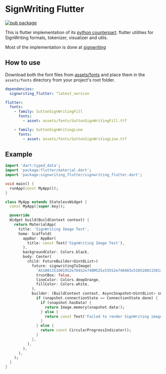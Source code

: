 # SignWriting Flutter

[![pub package](https://img.shields.io/pub/v/signwriting_flutter.svg)](https://pub.dev/packages/signwriting_flutter)

This is flutter implementation of its [python counterpart](https://github.com/sign-language-processing/signwriting). flutter utilities for SignWriting formats, tokenizer, visualizer and utils.

Most of the implementation is done at [signwriting](https://pub.dev/packages/signwriting)

## How to use

Download both the font files from [assets/fonts](https://github.com/bipinkrish/signwriting-flutter/tree/main/assets/fonts) and place them in the `assets/fonts` directory from your project's root folder.

```yaml
dependencies:
  signwriting_flutter: ^latest_version
```

```yaml
flutter:
  fonts:
    - family: SuttonSignWritingFill
      fonts:
        - asset: assets/fonts/SuttonSignWritingFill.ttf

    - family: SuttonSignWritingLine
      fonts:
        - asset: assets/fonts/SuttonSignWritingLine.ttf
```

## Example

```dart
import 'dart:typed_data';
import 'package:flutter/material.dart';
import 'package:signwriting_flutter/signwriting_flutter.dart';

void main() {
  runApp(const MyApp());
}

class MyApp extends StatelessWidget {
  const MyApp({super.key});

  @override
  Widget build(BuildContext context) {
    return MaterialApp(
      title: 'SignWriting Image Test',
      home: Scaffold(
        appBar: AppBar(
          title: const Text('SignWriting Image Test'),
        ),
        backgroundColor: Colors.black,
        body: Center(
          child: FutureBuilder<Uint8List>(
            future: signwritingToImage(
              'AS10011S10019S2e704S2e748M525x535S2e748483x510S10011501x466S20544510x500S10019476x475',
              trustBox: false,
              lineColor: Colors.deepOrange,
              fillColor: Colors.white,
            ),
            builder: (BuildContext context, AsyncSnapshot<Uint8List> snapshot) {
              if (snapshot.connectionState == ConnectionState.done) {
                if (snapshot.hasData) {
                  return Image.memory(snapshot.data!);
                } else {
                  return const Text('Failed to render SignWriting image');
                }
              } else {
                return const CircularProgressIndicator();
              }
            },
          ),
        ),
      ),
    );
  }
}
```